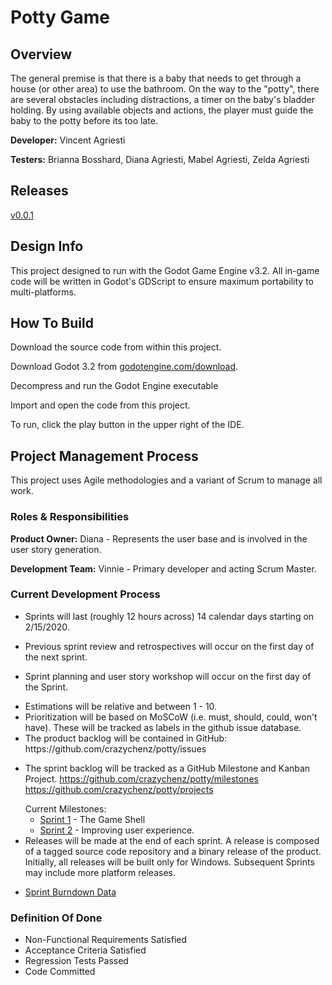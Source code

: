 # Potty Game

## Overview

<!-- RUBRIC:Objective -->

The general premise is that there is a baby that needs to get through a house (or other area) to use the bathroom. On the way to the "potty", there are several obstacles including distractions, a timer on the baby's bladder holding. By using available objects and actions, the player must guide the baby to the potty before its too late.

**Developer:** Vincent Agriesti

**Testers:** Brianna Bosshard, Diana Agriesti, Mabel Agriesti, Zelda Agriesti

## Releases

[v0.0.1](https://github.com/crazychenz/potty/releases/tag/v0.0.1)

## Design Info

This project designed to run with the Godot Game Engine v3.2. All in-game code will be written in Godot's GDScript to ensure maximum portability to multi-platforms.

## How To Build

Download the source code from within this project.

Download Godot 3.2 from [godotengine.com/download](https://godotengine.org/download).

Decompress and run the Godot Engine executable

Import and open the code from this project.

To run, click the play button in the upper right of the IDE.

## Project Management Process

<!-- RUBRIC:Approach -->

This project uses Agile methodologies and a variant of Scrum to manage all work.

### Roles & Responsibilities

<!-- RUBRIC: User Role Model -->

**Product Owner:** Diana - Represents the user base and is involved in the user story generation.

**Development Team:** Vinnie - Primary developer and acting Scrum Master.

### Current Development Process

* Sprints will last (roughly 12 hours across) 14 calendar days starting on 2/15/2020.

* <!-- RUBRIC: Review / Retrospectives --> Previous sprint review and retrospectives will occur on the first day of the next sprint.

* Sprint planning and user story workshop will occur on the first day of the Sprint.

* <!-- RUBRIC: Estimates --> Estimations will be relative and between 1 - 10.

* <!-- RUBRIC: Qualitative Priority --> Prioritization will be based on MoSCoW (i.e. must, should, could, won't have). These will be tracked as labels in the github issue database.

* <!-- RUBRIC: Product Backlog --> The product backlog will be contained in GitHub: https://github.com/crazychenz/potty/issues

* The sprint backlog will be tracked as a GitHub Milestone and Kanban Project.
  https://github.com/crazychenz/potty/milestones
  https://github.com/crazychenz/potty/projects

  <!-- RUBRIC: Number Of Iterations, Kanban Boards, Sprint Backlogs --> Current Milestones:

  * [Sprint 1](https://github.com/crazychenz/potty/milestone/1) - The Game Shell
  * [Sprint 2](https://github.com/crazychenz/potty/milestone/2) - Improving user experience.

* <!-- RUBRIC: Release Plan --> Releases will be made at the end of each sprint. A release is composed of a tagged source code repository and a binary release of the product. Initially, all releases will be built only for Windows. Subsequent Sprints may include more platform releases.

* [Sprint Burndown Data](https://docs.google.com/spreadsheets/d/1NCjjhDnDJFOeivIgI7Wzn4YoHZ-kbNvl8garX6dcz3Q/edit?usp=sharing)

### Definition Of Done

<!-- RUBRIC:Definition Of Done -->

* Non-Functional Requirements Satisfied
* Acceptance Criteria Satisfied
* Regression Tests Passed
* Code Committed

<!-- TODO: -->

<!--   Product Backlog Burndown -->

<!--   Sprint Backlog Burndown -->






